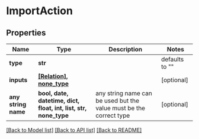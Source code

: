 # ImportAction

## Properties
Name | Type | Description | Notes
------------ | ------------- | ------------- | -------------
**type** | **str** |  | defaults to ""
**inputs** | [**[Relation], none_type**](Relation.md) |  | [optional] 
**any string name** | **bool, date, datetime, dict, float, int, list, str, none_type** | any string name can be used but the value must be the correct type | [optional]

[[Back to Model list]](../README.md#documentation-for-models) [[Back to API list]](../README.md#documentation-for-api-endpoints) [[Back to README]](../README.md)


